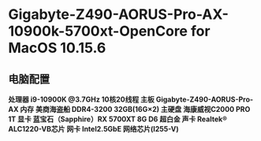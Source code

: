 # Gigabyte-Z490-AORUS-Pro-AX-10900k-5700xt-OpenCore for MacOS 10.15.6
## 电脑配置
**处理器      i9-10900K @3.7GHz 10核20线程
主板        Gigabyte-Z490-AORUS-Pro-AX
内存        美商海盗船 DDR4-3200 32GB(16G×2) 
主硬盘      海康威视C2000 PRO 1T
显卡        蓝宝石（Sapphire）RX 5700XT 8G D6 超白金
声卡        Realtek® ALC1220-VB芯片
网卡        Intel2.5GbE 网络芯片(I255-V)**
